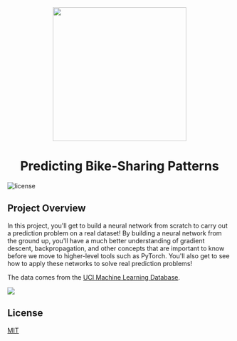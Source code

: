 <div align="center">
  <img
    src="https://s3.amazonaws.com/video.udacity-data.com/topher/2018/August/5b68a9b1_bikeshare-li/bikeshare-li.jpg"
    height="300"
    width="300"
  />
  <br />
  <h1>Predicting Bike-Sharing Patterns</h1>
</div>

![license](https://img.shields.io/badge/LICENSE-MIT-blue.svg?style=flat-square)

## Project Overview

In this project, you'll get to build a neural network from scratch to carry out a prediction problem on a real dataset! By building a neural network from the ground up, you'll have a much better understanding of gradient descent, backpropagation, and other concepts that are important to know before we move to higher-level tools such as PyTorch. You'll also get to see how to apply these networks to solve real prediction problems!

The data comes from the [UCI Machine Learning Database](https://archive.ics.uci.edu/ml/datasets/Bike+Sharing+Dataset).

<a href=""><img align="center" src="https://mybinder.org/static/logo.svg" /></a>

## License

[MIT](https://choosealicense.com/licenses/mit/)
